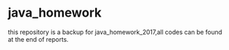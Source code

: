 # java_homework
this repository is a backup for java_homework_2017,all codes can be found at the end of reports.
